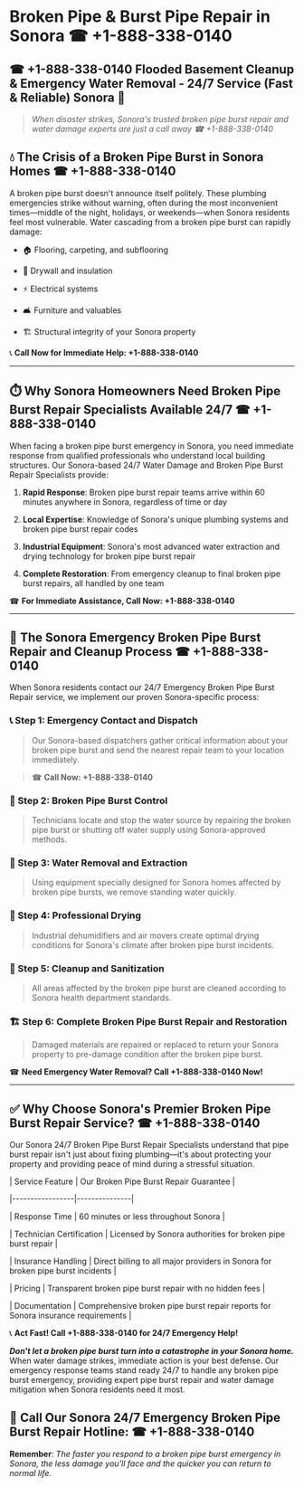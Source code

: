 # Broken Pipe & Burst Pipe Repair in Sonora ☎ +1-888-338-0140  
## ☎ +1-888-338-0140 Flooded Basement Cleanup & Emergency Water Removal - 24/7 Service (Fast & Reliable) Sonora 🚨  

> *When disaster strikes, Sonora's trusted broken pipe burst repair and water damage experts are just a call away ☎ +1-888-338-0140*  

## 💧 The Crisis of a Broken Pipe Burst in Sonora Homes ☎ +1-888-338-0140  

A broken pipe burst doesn't announce itself politely. These plumbing emergencies strike without warning, often during the most inconvenient times—middle of the night, holidays, or weekends—when Sonora residents feel most vulnerable. Water cascading from a broken pipe burst can rapidly damage:  

* 🏠 Flooring, carpeting, and subflooring  
* 🧱 Drywall and insulation  
* ⚡ Electrical systems  
* 🛋️ Furniture and valuables  
* 🏗️ Structural integrity of your Sonora property  

📞 **Call Now for Immediate Help: +1-888-338-0140**  

---  

## ⏱️ Why Sonora Homeowners Need Broken Pipe Burst Repair Specialists Available 24/7 ☎ +1-888-338-0140  

When facing a broken pipe burst emergency in Sonora, you need immediate response from qualified professionals who understand local building structures. Our Sonora-based 24/7 Water Damage and Broken Pipe Burst Repair Specialists provide:  

1. **Rapid Response**: Broken pipe burst repair teams arrive within 60 minutes anywhere in Sonora, regardless of time or day  
2. **Local Expertise**: Knowledge of Sonora's unique plumbing systems and broken pipe burst repair codes  
3. **Industrial Equipment**: Sonora's most advanced water extraction and drying technology for broken pipe burst repair  
4. **Complete Restoration**: From emergency cleanup to final broken pipe burst repairs, all handled by one team  

☎ **For Immediate Assistance, Call Now: +1-888-338-0140**  

---  

## 🔧 The Sonora Emergency Broken Pipe Burst Repair and Cleanup Process ☎ +1-888-338-0140  

When Sonora residents contact our 24/7 Emergency Broken Pipe Burst Repair service, we implement our proven Sonora-specific process:  

### 📞 Step 1: Emergency Contact and Dispatch  
> Our Sonora-based dispatchers gather critical information about your broken pipe burst and send the nearest repair team to your location immediately.  
> ☎ **Call Now: +1-888-338-0140**  

### 🚿 Step 2: Broken Pipe Burst Control  
> Technicians locate and stop the water source by repairing the broken pipe burst or shutting off water supply using Sonora-approved methods.  

### 🌊 Step 3: Water Removal and Extraction  
> Using equipment specially designed for Sonora homes affected by broken pipe bursts, we remove standing water quickly.  

### 💨 Step 4: Professional Drying  
> Industrial dehumidifiers and air movers create optimal drying conditions for Sonora's climate after broken pipe burst incidents.  

### 🧼 Step 5: Cleanup and Sanitization  
> All areas affected by the broken pipe burst are cleaned according to Sonora health department standards.  

### 🏗️ Step 6: Complete Broken Pipe Burst Repair and Restoration  
> Damaged materials are repaired or replaced to return your Sonora property to pre-damage condition after the broken pipe burst.  

☎ **Need Emergency Water Removal? Call +1-888-338-0140 Now!**  

---  

## ✅ Why Choose Sonora's Premier Broken Pipe Burst Repair Service? ☎ +1-888-338-0140  

Our Sonora 24/7 Broken Pipe Burst Repair Specialists understand that pipe burst repair isn't just about fixing plumbing—it's about protecting your property and providing peace of mind during a stressful situation.  

| Service Feature | Our Broken Pipe Burst Repair Guarantee |  
|-----------------|---------------|  
| Response Time | 60 minutes or less throughout Sonora |  
| Technician Certification | Licensed by Sonora authorities for broken pipe burst repair |  
| Insurance Handling | Direct billing to all major providers in Sonora for broken pipe burst incidents |  
| Pricing | Transparent broken pipe burst repair with no hidden fees |  
| Documentation | Comprehensive broken pipe burst repair reports for Sonora insurance requirements |  

📞 **Act Fast! Call +1-888-338-0140 for 24/7 Emergency Help!**  

***Don't let a broken pipe burst turn into a catastrophe in your Sonora home.*** When water damage strikes, immediate action is your best defense. Our emergency response teams stand ready 24/7 to handle any broken pipe burst emergency, providing expert pipe burst repair and water damage mitigation when Sonora residents need it most.  

## 📱 Call Our Sonora 24/7 Emergency Broken Pipe Burst Repair Hotline: ☎ +1-888-338-0140  

**Remember**: *The faster you respond to a broken pipe burst emergency in Sonora, the less damage you'll face and the quicker you can return to normal life.*